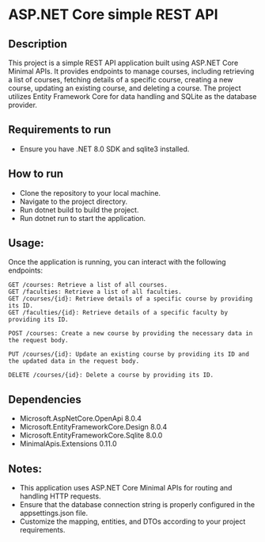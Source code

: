 # ASP.NET Core simple REST API

## Description
This project is a simple REST API application built using ASP.NET Core Minimal APIs. It provides endpoints to manage courses, including retrieving a list of courses, fetching details of a specific course, creating a new course, updating an existing course, and deleting a course. The project utilizes Entity Framework Core for data handling and SQLite as the database provider.

## Requirements to run
- Ensure you have .NET 8.0 SDK and sqlite3 installed.

## How to run
- Clone the repository to your local machine.
- Navigate to the project directory.
- Run dotnet build to build the project.
- Run dotnet run to start the application.

## Usage:
Once the application is running, you can interact with the following endpoints:
```
GET /courses: Retrieve a list of all courses.
GET /faculties: Retrieve a list of all faculties.
GET /courses/{id}: Retrieve details of a specific course by providing its ID.
GET /faculties/{id}: Retrieve details of a specific faculty by providing its ID.

POST /courses: Create a new course by providing the necessary data in the request body.

PUT /courses/{id}: Update an existing course by providing its ID and the updated data in the request body.

DELETE /courses/{id}: Delete a course by providing its ID.
```

## Dependencies
- Microsoft.AspNetCore.OpenApi 8.0.4
- Microsoft.EntityFrameworkCore.Design 8.0.4
- Microsoft.EntityFrameworkCore.Sqlite 8.0.0
- MinimalApis.Extensions 0.11.0

## Notes:
- This application uses ASP.NET Core Minimal APIs for routing and handling HTTP requests.
- Ensure that the database connection string is properly configured in the appsettings.json file.
- Customize the mapping, entities, and DTOs according to your project requirements.
